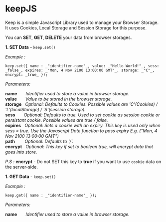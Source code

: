 # keepJS

Keep is a simple Javascript Library used to manage your Browser Storage. It uses Cookies, Local Storage and Session Storage for this purpose.

You can **SET**, **GET**, **DELETE** your data from browser storages.

**1. SET Data** - `keep.set()`

_Example :_   

`keep.set({ name : _"identifier-name"_, value: _"Hello World!"_, sess: _false_, expires: _"Mon, 4 Nov 2100 13:00:00 GMT"_, storage: _"C"_,  encrypt: _true_ });`

_Parameters:_   

**name**&nbsp;&nbsp;&nbsp;&nbsp;&nbsp;&nbsp;&nbsp;_Identifier used to store a value in browser storage._   
**value**&nbsp;&nbsp;&nbsp;&nbsp;&nbsp;&nbsp;&nbsp;_Value to be stored in the browser storage._     
**storage**&nbsp;&nbsp;&nbsp;_Optional: Defaults to Cookies. Possible values are  'C'(Cookies) / 'L'(localStorage) / 'S'(session storage)._        
**sess**&nbsp;&nbsp;&nbsp;&nbsp;&nbsp;&nbsp;&nbsp;_Optional: Defaults to true. Used to set cookie as session cookie or persistant cookie. Possible values are true / false._        
**expires**&nbsp;&nbsp;&nbsp;_Optional: Sets a cookie with an expiry. This key is used only when sess = true. Use the Javascript Date function to pass expiry E.g. ("Mon, 4 Nov 2100 13:00:00 GMT")_          
**path**&nbsp;&nbsp;&nbsp;&nbsp;&nbsp;&nbsp;&nbsp;&nbsp;_Optional: Defaults to '/'._        
**encrypt**&nbsp;&nbsp;&nbsp;_Optional: This key if set to boolean true, will encrypt data that goes into store._      

_P.S :_ **encrypt** - Do not SET this key to **true** if you want to use `cookie` data on the server-side.         
       
    

**1. GET Data** - `keep.set()`      

_Example :_     

`keep.get({ name : _"identifier-name"_ });`    

_Parameters:_   

**name**&nbsp;&nbsp;&nbsp;&nbsp;&nbsp;&nbsp;&nbsp;_Identifier used to store a value in browser storage._   